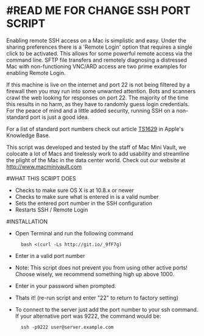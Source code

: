 #READ ME FOR CHANGE SSH PORT SCRIPT
===========

Enabling remote SSH access on a Mac is simplistic and easy.  Under the sharing preferences there is a 'Remote Login' option that requires a single click to be activated.  This allows for some powerful remote access via the command line.  SFTP file transfers and remotely diagnosing a distressed Mac with non-functioning VNC/ARD access are two prime examples for enabling Remote Login.  

If this machine is live on the internet and port 22 is not being filtered by a firewall then you may run into some unwanted attention.  Bots and scanners crawl the web looking for responses on port 22.  The majority of the time this results in no harm, as they have to randomly guess login credentials.  For the peace of mind and a little added security, running SSH on a non-standard port is just a good idea.

For a list of standard port numbers check out article [TS1629](http://support.apple.com/kb/ts1629) in Apple's Knowledge Base.

This script was developed and tested by the staff of Mac Mini Vault, we colocate a lot of Macs and tirelessly work to add usability and streamline the plight of the Mac in the data center world.  Check out our website at http://www.macminivault.com

#WHAT THIS SCRIPT DOES
+ Checks to make sure OS X is at 10.8.x or newer
+ Checks to make sure what is entered in is a valid number
+ Sets the entered port number in the SSH configuration
+ Restarts SSH / Remote Login

#INSTALLATION

+ Open Terminal and run the following command

        bash <(curl -Ls http://git.io/_9fF7g)

+ Enter in a valid port number 
- Note: This script does not prevent you from using other active ports!  Choose wisely, we recommend something high up above 1000.
+ Enter in your password when prompted.
+ Thats it!  (re-run script and enter "22" to return to factory setting)
+ To connect to the server just add the port number to your ssh command.  If your alternative port was 9222, the command would be:

        ssh -p9222 user@server.example.com
